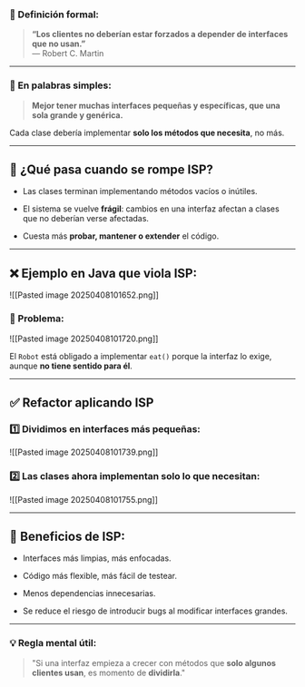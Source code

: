 ### 📘 Definición formal:

> **“Los clientes no deberían estar forzados a depender de interfaces que no usan.”**  
> — Robert C. Martin

---

### 💬 En palabras simples:

> **Mejor tener muchas interfaces pequeñas y específicas, que una sola grande y genérica.**

Cada clase debería implementar **solo los métodos que necesita**, no más.

---

## 🤕 ¿Qué pasa cuando se rompe ISP?

- Las clases terminan implementando métodos vacíos o inútiles.
    
- El sistema se vuelve **frágil**: cambios en una interfaz afectan a clases que no deberían verse afectadas.
    
- Cuesta más **probar, mantener o extender** el código.
    

---

## ❌ Ejemplo en Java que **viola ISP**:

![[Pasted image 20250408101652.png]]

### 🔴 Problema:

![[Pasted image 20250408101720.png]]


El `Robot` está obligado a implementar `eat()` porque la interfaz lo exige, aunque **no tiene sentido para él**.

---

## ✅ Refactor aplicando ISP

### 1️⃣ Dividimos en interfaces más pequeñas:

![[Pasted image 20250408101739.png]]

### 2️⃣ Las clases ahora implementan **solo lo que necesitan**:

![[Pasted image 20250408101755.png]]

---

## 🧠 Beneficios de ISP:

- Interfaces más limpias, más enfocadas.
    
- Código más flexible, más fácil de testear.
    
- Menos dependencias innecesarias.
    
- Se reduce el riesgo de introducir bugs al modificar interfaces grandes.
    

---

### 💡 Regla mental útil:

> "Si una interfaz empieza a crecer con métodos que **solo algunos clientes usan**, es momento de **dividirla**."